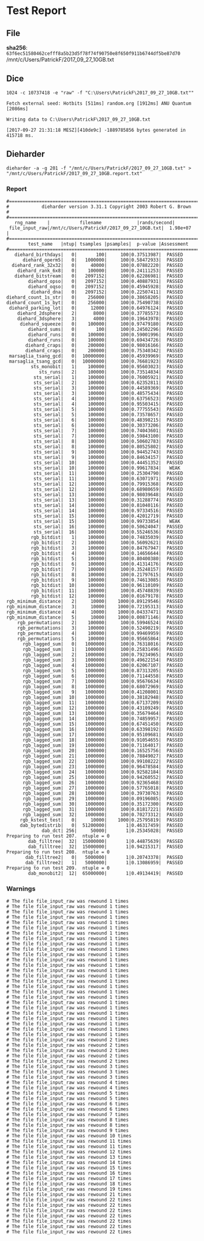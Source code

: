 # Test Report

## File

**sha256**: `63f6ec51580462cefff8a5b23d5f78f74f90750e8f650f911b6744df5be87d70`  /mnt/c/Users/PatrickF/2017_09_27_10GB.txt

## Dice

`1024 -c 10737418 -e "raw" -f "C:\Users\PatrickF\2017_09_27_10GB.txt""`

    Fetch external seed: Hotbits [511ms] random.org [1912ms] ANU Quantum [2086ms]

    Writing data to C:\Users\PatrickF\2017_09_27_10GB.txt

    [2017-09-27 21:31:18 MESZ][410de9c] -1889785856 bytes generated in 415718 ms.

## Dieharder

`dieharder -a -g 201 -f "/mnt/c/Users/PatrickF/2017_09_27_10GB.txt" > "/mnt/c/Users/PatrickF/2017_09_27_10GB.report.txt"`

### Report

    #=============================================================================#
    #            dieharder version 3.31.1 Copyright 2003 Robert G. Brown          #
    #=============================================================================#
       rng_name    |           filename             |rands/second|
     file_input_raw|/mnt/c/Users/PatrickF/2017_09_27_10GB.txt|  1.98e+07  |
    #=============================================================================#
            test_name   |ntup| tsamples |psamples|  p-value |Assessment
    #=============================================================================#
       diehard_birthdays|   0|       100|     100|0.37513987|  PASSED
          diehard_operm5|   0|   1000000|     100|0.58472933|  PASSED
      diehard_rank_32x32|   0|     40000|     100|0.07882220|  PASSED
        diehard_rank_6x8|   0|    100000|     100|0.24111253|  PASSED
       diehard_bitstream|   0|   2097152|     100|0.62286981|  PASSED
            diehard_opso|   0|   2097152|     100|0.40887931|  PASSED
            diehard_oqso|   0|   2097152|     100|0.45945928|  PASSED
             diehard_dna|   0|   2097152|     100|0.22507411|  PASSED
    diehard_count_1s_str|   0|    256000|     100|0.38658205|  PASSED
    diehard_count_1s_byt|   0|    256000|     100|0.75490738|  PASSED
     diehard_parking_lot|   0|     12000|     100|0.64976124|  PASSED
        diehard_2dsphere|   2|      8000|     100|0.37785573|  PASSED
        diehard_3dsphere|   3|      4000|     100|0.19643978|  PASSED
         diehard_squeeze|   0|    100000|     100|0.97479180|  PASSED
            diehard_sums|   0|       100|     100|0.24502296|  PASSED
            diehard_runs|   0|    100000|     100|0.59001996|  PASSED
            diehard_runs|   0|    100000|     100|0.69434726|  PASSED
           diehard_craps|   0|    200000|     100|0.98016166|  PASSED
           diehard_craps|   0|    200000|     100|0.75340342|  PASSED
     marsaglia_tsang_gcd|   0|  10000000|     100|0.45939969|  PASSED
     marsaglia_tsang_gcd|   0|  10000000|     100|0.76681923|  PASSED
             sts_monobit|   1|    100000|     100|0.95603023|  PASSED
                sts_runs|   2|    100000|     100|0.73514834|  PASSED
              sts_serial|   1|    100000|     100|0.76005921|  PASSED
              sts_serial|   2|    100000|     100|0.62352811|  PASSED
              sts_serial|   3|    100000|     100|0.44589369|  PASSED
              sts_serial|   3|    100000|     100|0.48575434|  PASSED
              sts_serial|   4|    100000|     100|0.63756523|  PASSED
              sts_serial|   4|    100000|     100|0.95503415|  PASSED
              sts_serial|   5|    100000|     100|0.77755543|  PASSED
              sts_serial|   5|    100000|     100|0.73578657|  PASSED
              sts_serial|   6|    100000|     100|0.48398215|  PASSED
              sts_serial|   6|    100000|     100|0.30373206|  PASSED
              sts_serial|   7|    100000|     100|0.74043601|  PASSED
              sts_serial|   7|    100000|     100|0.59843100|  PASSED
              sts_serial|   8|    100000|     100|0.50602783|  PASSED
              sts_serial|   8|    100000|     100|0.80525802|  PASSED
              sts_serial|   9|    100000|     100|0.94452743|  PASSED
              sts_serial|   9|    100000|     100|0.84634157|  PASSED
              sts_serial|  10|    100000|     100|0.44451352|  PASSED
              sts_serial|  10|    100000|     100|0.99617834|   WEAK
              sts_serial|  11|    100000|     100|0.25304790|  PASSED
              sts_serial|  11|    100000|     100|0.63071971|  PASSED
              sts_serial|  12|    100000|     100|0.79915368|  PASSED
              sts_serial|  12|    100000|     100|0.68980659|  PASSED
              sts_serial|  13|    100000|     100|0.98039648|  PASSED
              sts_serial|  13|    100000|     100|0.31288774|  PASSED
              sts_serial|  14|    100000|     100|0.81040116|  PASSED
              sts_serial|  14|    100000|     100|0.97334516|  PASSED
              sts_serial|  15|    100000|     100|0.42012719|  PASSED
              sts_serial|  15|    100000|     100|0.99733854|   WEAK
              sts_serial|  16|    100000|     100|0.50624047|  PASSED
              sts_serial|  16|    100000|     100|0.55246536|  PASSED
             rgb_bitdist|   1|    100000|     100|0.74835039|  PASSED
             rgb_bitdist|   2|    100000|     100|0.56092621|  PASSED
             rgb_bitdist|   3|    100000|     100|0.84767947|  PASSED
             rgb_bitdist|   4|    100000|     100|0.14656644|  PASSED
             rgb_bitdist|   5|    100000|     100|0.80400380|  PASSED
             rgb_bitdist|   6|    100000|     100|0.41314176|  PASSED
             rgb_bitdist|   7|    100000|     100|0.35248157|  PASSED
             rgb_bitdist|   8|    100000|     100|0.21797615|  PASSED
             rgb_bitdist|   9|    100000|     100|0.74613085|  PASSED
             rgb_bitdist|  10|    100000|     100|0.96110109|  PASSED
             rgb_bitdist|  11|    100000|     100|0.45748839|  PASSED
             rgb_bitdist|  12|    100000|     100|0.01679178|  PASSED
    rgb_minimum_distance|   2|     10000|    1000|0.89129546|  PASSED
    rgb_minimum_distance|   3|     10000|    1000|0.72195313|  PASSED
    rgb_minimum_distance|   4|     10000|    1000|0.04337471|  PASSED
    rgb_minimum_distance|   5|     10000|    1000|0.00871146|  PASSED
        rgb_permutations|   2|    100000|     100|0.59946524|  PASSED
        rgb_permutations|   3|    100000|     100|0.52490219|  PASSED
        rgb_permutations|   4|    100000|     100|0.99469959|  PASSED
        rgb_permutations|   5|    100000|     100|0.95665864|  PASSED
          rgb_lagged_sum|   0|   1000000|     100|0.76318016|  PASSED
          rgb_lagged_sum|   1|   1000000|     100|0.25831496|  PASSED
          rgb_lagged_sum|   2|   1000000|     100|0.79234965|  PASSED
          rgb_lagged_sum|   3|   1000000|     100|0.49622154|  PASSED
          rgb_lagged_sum|   4|   1000000|     100|0.62067107|  PASSED
          rgb_lagged_sum|   5|   1000000|     100|0.87313205|  PASSED
          rgb_lagged_sum|   6|   1000000|     100|0.71144558|  PASSED
          rgb_lagged_sum|   7|   1000000|     100|0.95676634|  PASSED
          rgb_lagged_sum|   8|   1000000|     100|0.68072969|  PASSED
          rgb_lagged_sum|   9|   1000000|     100|0.41208001|  PASSED
          rgb_lagged_sum|  10|   1000000|     100|0.38182948|  PASSED
          rgb_lagged_sum|  11|   1000000|     100|0.67137209|  PASSED
          rgb_lagged_sum|  12|   1000000|     100|0.43109249|  PASSED
          rgb_lagged_sum|  13|   1000000|     100|0.35679464|  PASSED
          rgb_lagged_sum|  14|   1000000|     100|0.74859957|  PASSED
          rgb_lagged_sum|  15|   1000000|     100|0.67451450|  PASSED
          rgb_lagged_sum|  16|   1000000|     100|0.63398192|  PASSED
          rgb_lagged_sum|  17|   1000000|     100|0.95109681|  PASSED
          rgb_lagged_sum|  18|   1000000|     100|0.91054655|  PASSED
          rgb_lagged_sum|  19|   1000000|     100|0.71164017|  PASSED
          rgb_lagged_sum|  20|   1000000|     100|0.16525756|  PASSED
          rgb_lagged_sum|  21|   1000000|     100|0.78849027|  PASSED
          rgb_lagged_sum|  22|   1000000|     100|0.99108222|  PASSED
          rgb_lagged_sum|  23|   1000000|     100|0.96478584|  PASSED
          rgb_lagged_sum|  24|   1000000|     100|0.92582184|  PASSED
          rgb_lagged_sum|  25|   1000000|     100|0.94260552|  PASSED
          rgb_lagged_sum|  26|   1000000|     100|0.92365468|  PASSED
          rgb_lagged_sum|  27|   1000000|     100|0.57765018|  PASSED
          rgb_lagged_sum|  28|   1000000|     100|0.39730763|  PASSED
          rgb_lagged_sum|  29|   1000000|     100|0.09196085|  PASSED
          rgb_lagged_sum|  30|   1000000|     100|0.35172300|  PASSED
          rgb_lagged_sum|  31|   1000000|     100|0.81817221|  PASSED
          rgb_lagged_sum|  32|   1000000|     100|0.70273312|  PASSED
         rgb_kstest_test|   0|     10000|    1000|0.25795819|  PASSED
         dab_bytedistrib|   0|  51200000|       1|0.46317459|  PASSED
                 dab_dct| 256|     50000|       1|0.25345028|  PASSED
    Preparing to run test 207.  ntuple = 0
            dab_filltree|  32|  15000000|       1|0.44875639|  PASSED
            dab_filltree|  32|  15000000|       1|0.94215317|  PASSED
    Preparing to run test 208.  ntuple = 0
           dab_filltree2|   0|   5000000|       1|0.20743378|  PASSED
           dab_filltree2|   1|   5000000|       1|0.13086959|  PASSED
    Preparing to run test 209.  ntuple = 0
            dab_monobit2|  12|  65000000|       1|0.49134419|  PASSED

### Warnings

    # The file file_input_raw was rewound 1 times
    # The file file_input_raw was rewound 1 times
    # The file file_input_raw was rewound 1 times
    # The file file_input_raw was rewound 1 times
    # The file file_input_raw was rewound 1 times
    # The file file_input_raw was rewound 1 times
    # The file file_input_raw was rewound 1 times
    # The file file_input_raw was rewound 1 times
    # The file file_input_raw was rewound 1 times
    # The file file_input_raw was rewound 1 times
    # The file file_input_raw was rewound 1 times
    # The file file_input_raw was rewound 1 times
    # The file file_input_raw was rewound 1 times
    # The file file_input_raw was rewound 1 times
    # The file file_input_raw was rewound 1 times
    # The file file_input_raw was rewound 1 times
    # The file file_input_raw was rewound 1 times
    # The file file_input_raw was rewound 1 times
    # The file file_input_raw was rewound 1 times
    # The file file_input_raw was rewound 1 times
    # The file file_input_raw was rewound 1 times
    # The file file_input_raw was rewound 1 times
    # The file file_input_raw was rewound 1 times
    # The file file_input_raw was rewound 1 times
    # The file file_input_raw was rewound 1 times
    # The file file_input_raw was rewound 1 times
    # The file file_input_raw was rewound 2 times
    # The file file_input_raw was rewound 2 times
    # The file file_input_raw was rewound 2 times
    # The file file_input_raw was rewound 2 times
    # The file file_input_raw was rewound 2 times
    # The file file_input_raw was rewound 3 times
    # The file file_input_raw was rewound 3 times
    # The file file_input_raw was rewound 3 times
    # The file file_input_raw was rewound 4 times
    # The file file_input_raw was rewound 4 times
    # The file file_input_raw was rewound 5 times
    # The file file_input_raw was rewound 5 times
    # The file file_input_raw was rewound 6 times
    # The file file_input_raw was rewound 6 times
    # The file file_input_raw was rewound 7 times
    # The file file_input_raw was rewound 8 times
    # The file file_input_raw was rewound 8 times
    # The file file_input_raw was rewound 9 times
    # The file file_input_raw was rewound 10 times
    # The file file_input_raw was rewound 11 times
    # The file file_input_raw was rewound 11 times
    # The file file_input_raw was rewound 12 times
    # The file file_input_raw was rewound 13 times
    # The file file_input_raw was rewound 14 times
    # The file file_input_raw was rewound 15 times
    # The file file_input_raw was rewound 16 times
    # The file file_input_raw was rewound 17 times
    # The file file_input_raw was rewound 18 times
    # The file file_input_raw was rewound 19 times
    # The file file_input_raw was rewound 21 times
    # The file file_input_raw was rewound 22 times
    # The file file_input_raw was rewound 22 times
    # The file file_input_raw was rewound 22 times
    # The file file_input_raw was rewound 22 times
    # The file file_input_raw was rewound 22 times
    # The file file_input_raw was rewound 22 times
    # The file file_input_raw was rewound 22 times